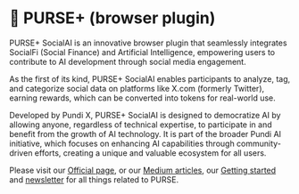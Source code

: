 # 👛 PURSE+ (browser plugin)

PURSE+ SocialAI is an innovative browser plugin that seamlessly integrates SocialFi (Social Finance) and Artificial Intelligence, empowering users to contribute to AI development through social media engagement.

As the first of its kind, PURSE+ SocialAI enables participants to analyze, tag, and categorize social data on platforms like X.com (formerly Twitter), earning rewards, which can be converted into tokens for real-world use.

Developed by Pundi X, PURSE+ SocialAI is designed to democratize AI by allowing anyone, regardless of technical expertise, to participate in and benefit from the growth of AI technology. It is part of the broader Pundi AI initiative, which focuses on enhancing AI capabilities through community-driven efforts, creating a unique and valuable ecosystem for all users.

Please visit our [Official page](https://purse.land/), or our [Medium articles](https://medium.com/purseland), our [Getting started](https://purseplus.notion.site/c7fd0280bbf0498c9753f0f772bbc98c?v=1f9dbee589734487bcf29d8a03f9e5c5) and [newsletter](https://purseplus.notion.site/c7fd0280bbf0498c9753f0f772bbc98c?v=1f9dbee589734487bcf29d8a03f9e5c5) for all things related to PURSE.
